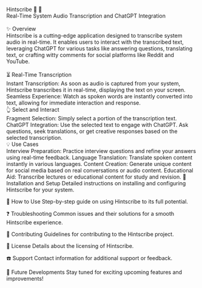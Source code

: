 Hintscribe :microphone: :speech_balloon:<br>
Real-Time System Audio Transcription and ChatGPT Integration<br>
<br>
:sparkles: Overview<br>
Hintscribe is a cutting-edge application designed to transcribe system audio in real-time. It enables users to interact with the transcribed text, leveraging ChatGPT for various tasks like answering questions, translating text, or crafting witty comments for social platforms like Reddit and YouTube.<br>
<br>
:hourglass_flowing_sand: Real-Time Transcription<br>
Instant Transcription: As soon as audio is captured from your system, Hintscribe transcribes it in real-time, displaying the text on your screen.
Seamless Experience: Watch as spoken words are instantly converted into text, allowing for immediate interaction and response.<br>
:point_up_2: Select and Interact<br>
Fragment Selection: Simply select a portion of the transcription text.
ChatGPT Integration: Use the selected text to engage with ChatGPT. Ask questions, seek translations, or get creative responses based on the selected transcription.<br>
:bulb: Use Cases<br>
Interview Preparation: Practice interview questions and refine your answers using real-time feedback.
Language Translation: Translate spoken content instantly in various languages.
Content Creation: Generate unique content for social media based on real conversations or audio content.
Educational Aid: Transcribe lectures or educational content for study and revision.
:wrench: Installation and Setup
Detailed instructions on installing and configuring Hintscribe for your system.

:book: How to Use
Step-by-step guide on using Hintscribe to its full potential.

:question: Troubleshooting
Common issues and their solutions for a smooth Hintscribe experience.

:raising_hand: Contributing
Guidelines for contributing to the Hintscribe project.

:memo: License
Details about the licensing of Hintscribe.

:phone: Support
Contact information for additional support or feedback.

:star2: Future Developments
Stay tuned for exciting upcoming features and improvements!

